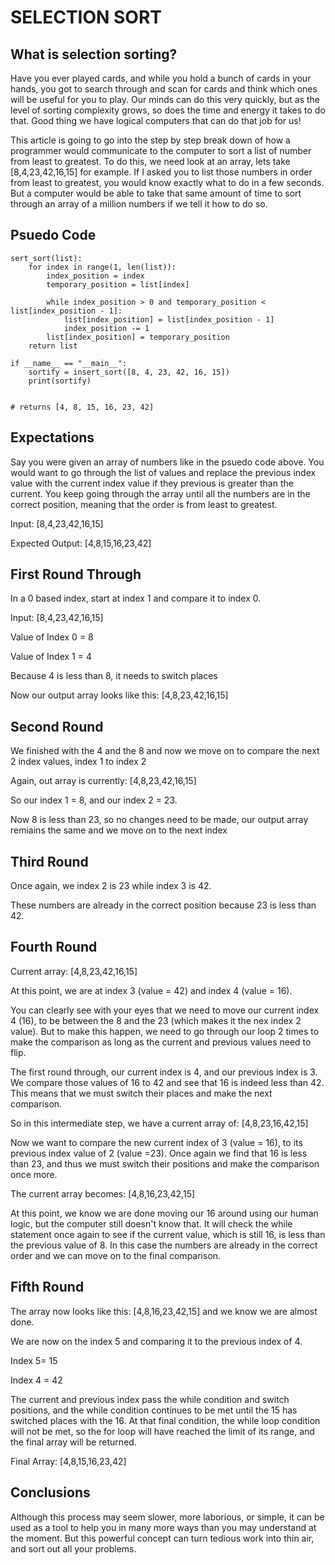 # SELECTION SORT
## What is selection sorting?
Have you ever played cards, and while you hold a bunch of cards in your hands, you got to search through and scan for cards and think which ones will be useful for you to play. Our minds can do this very quickly, but as the level of sorting complexity grows, so does the time and energy it takes to do that. Good thing we have logical computers that can do that job for us!

This article is going to go into the step by step break down of how a programmer would communicate to the computer to sort a list of number from least to greatest. To do this, we need look at an array, lets take [8,4,23,42,16,15] for example. If I asked you to list those numbers in order from least to greatest, you would know exactly what to do in a few seconds. But a computer would be able to take that same amount of time to sort through an array of a million numbers if we tell it how to do so.

## Psuedo Code
```
sert_sort(list):
    for index in range(1, len(list)):
        index_position = index
        temporary_position = list[index]

        while index_position > 0 and temporary_position < list[index_position - 1]:
            list[index_position] = list[index_position - 1]
            index_position -= 1
        list[index_position] = temporary_position
    return list

if __name__ == "__main__":
    sortify = insert_sort([8, 4, 23, 42, 16, 15])
    print(sortify)


# returns [4, 8, 15, 16, 23, 42]
```
## Expectations

Say you were given an array of numbers like in the psuedo code above. You would want to go through the list of values and replace the previous index value with the current index value if they previous is greater than the current. You keep going through the array until all the numbers are in the correct position, meaning that the order is from least to greatest.

Input: [8,4,23,42,16,15]

Expected Output: [4,8,15,16,23,42]

## First Round Through

In a 0 based index, start at index 1 and compare it to index 0.

Input: [8,4,23,42,16,15]

Value of Index 0 = 8

Value of Index 1 = 4

Because 4 is less than 8, it needs to switch places

Now our output array looks like this: [4,8,23,42,16,15]

## Second Round

We finished with the 4 and the 8 and now we move on to compare the next 2 index values, index 1 to index 2

Again, out array is currently: [4,8,23,42,16,15]

So our index 1 = 8, and our index 2 = 23.

Now 8 is less than 23, so no changes need to be made, our output array remiains the same and we move on to the next index

## Third Round

Once again, we index 2 is 23 while index 3 is 42.

These numbers are already in the correct position because 23 is less than 42.

## Fourth Round
Current array: [4,8,23,42,16,15]

At this point, we are at index 3 (value = 42) and index 4 (value = 16).

You can clearly see with your eyes that we need to move our current index 4 (16), to be between the 8 and the 23 (which makes it the nex index 2 value). But to make this happen, we need to go through our loop 2 times to make the comparison as long as the current and previous values need to flip.

The first round through, our current index is 4, and our previous index is 3. We compare those values of 16 to 42 and see that 16 is indeed less than 42. This means that we must switch their places and make the next comparison.

So in this intermediate step, we have a current array of: [4,8,23,16,42,15]

Now we want to compare the new current index of 3 (value = 16), to its previous index value of 2 (value =23).
Once again we find that 16 is less than 23, and thus we must switch their positions and make the comparison once more.

The current array becomes: [4,8,16,23,42,15]

At this point, we know we are done moving our 16 around using our human logic, but the computer still doesn't know that.
It will check the while statement once again to see if the current value, which is still 16, is less than the previous value of 8. In this case the numbers are already in the correct order and we can move on to the final comparison.

## Fifth Round

The array now looks like this: [4,8,16,23,42,15] and we know we are almost done.

We are now on the index 5 and comparing it to the previous index of 4.

Index 5= 15

Index 4 = 42

The current and previous index pass the while condition and switch positions, and the while condition continues to be met until the 15 has switched places with the 16. At that final condition, the while loop condition will not be met, so the for loop will have reached the limit of its range, and the final array will be returned.

Final Array: [4,8,15,16,23,42]

## Conclusions

Although this process may seem slower, more laborious, or simple, it can be used as a tool to help you in many more ways than you may understand at the moment. But this powerful concept can turn tedious work into thin air, and sort out all your problems.
